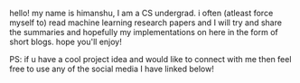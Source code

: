 hello! my name is himanshu, I am a CS undergrad. 
i often (atleast force myself to) read machine learning research papers and I will try and share the summaries and hopefully my implementations on here in the form of short blogs. hope you'll enjoy! 

PS: if u have a cool project idea and would like to connect with me then feel free to use any of the social media I have linked below!
